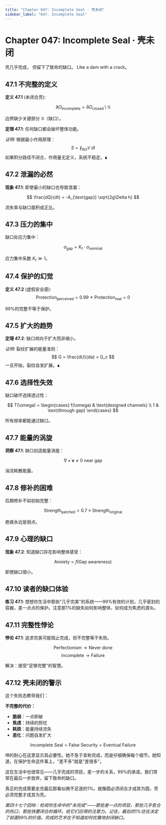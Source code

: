 ```yaml
---
title: "Chapter 047: Incomplete Seal · 壳未闭"
sidebar_label: "047. Incomplete Seal"
---
```


# Chapter 047: Incomplete Seal · 壳未闭

壳几乎完成，
但留下了致命的缺口。
Like a dam with a crack。

## 47.1 不完整的定义

**定义 47.1** (未闭合壳):

$$
\partial\Omega_{\text{incomplete}} = \partial\Omega_{\text{closed}} \setminus \mathcal{G}
$$

边界缺少关键部分 𝒢（缺口）。

**定理 47.1**: 任何缺口都会破坏整体功能。

*证明*:
根据最小作用原理：
$$
S = \oint_{\partial\Omega} \mathcal{L} \, dl
$$
如果积分路径不闭合，作用量无定义，系统不稳定。∎

## 47.2 泄漏的必然

**现象 47.1**: 即使最小的缺口也导致泄漏：

$$
\frac{dQ}{dt} = -A_{\text{gap}} \sqrt{2g\Delta h}
$$

流失率与缺口面积成正比。

## 47.3 压力的集中

缺口处应力集中：

$$
\sigma_{\text{gap}} = K_t \cdot \sigma_{\text{nominal}}
$$

应力集中系数 $K_t \gg 1$。

## 47.4 保护的幻觉

**定义 47.2** (虚假安全感):
$$
\text{Protection}_{\text{perceived}} = 0.99 \neq \text{Protection}_{\text{real}} = 0
$$

99%的完整不等于保护。

## 47.5 扩大的趋势

**定理 47.2**: 缺口倾向于扩大而非缩小。

*证明*:
裂纹扩展的能量准则：
$$
G = \frac{dU}{da} > G_c
$$
一旦开始，裂纹自发扩展。∎

## 47.6 选择性失效

缺口破坏选择透过性：

$$
T(\omega) = \begin{cases}
f(\omega) & \text{designed channels} \\
1 & \text{through gap}
\end{cases}
$$

所有频率都能通过缺口。

## 47.7 能量的涡旋

**洞察 47.1**: 缺口创造能量涡旋：

$$
\nabla \times \mathbf{v} \neq 0 \text{ near gap}
$$

湍流耗散能量。

## 47.8 修补的困难

后期修补不如初始完整：

$$
\text{Strength}_{\text{patched}} < 0.7 \times \text{Strength}_{\text{original}}
$$

疤痕永远是弱点。

## 47.9 心理的缺口

**现象 47.2**: 知道缺口存在影响整体感受：

$$
\text{Anxiety} = f(\text{Gap awareness})
$$

即使缺口很小。

## 47.10 读者的缺口体验

**练习 47.1**: 想想你生活中那些"几乎完美"的系统——99%有效的计划，几乎密封的容器，差一点点的保护。注意那1%的缺失如何影响整体，如何成为焦虑的源头。

## 47.11 完整性悖论

**悖论 47.1**: 追求完美可能阻止完成，但不完整等于失败。

$$
\text{Perfectionism} \to \text{Never done}
$$
$$
\text{Incomplete} \to \text{Failure}
$$

解决：接受"足够完整"的智慧。

## 47.12 壳未闭的警示

这个失败态教导我们：

**不完整的代价：**
- **脆弱**：一点即破
- **焦虑**：持续的担忧
- **耗损**：能量持续流失
- **恶化**：问题自发扩大

$$
\text{Incomplete Seal} = \text{False Security} = \text{Eventual Failure}
$$

坤的耐心在这里显示其必要性。她不急于宣称完成，而是仔细确保每个细节。她知道，在保护生命这件事上，"差不多"就是"差很多"。

这在生活中也很常见——几乎完成的项目，差一步的关系，99%的承诺。我们常常在最后一步放弃，留下致命的缺口。

真正的完成需要走完最后那看似微不足道的1%。就像圆必须闭合才成其为圆，壳必须完整才成其为壳。

*第四十七个回响：检视你生命中的"未完成"——那些差一点的项目，那些几乎愈合的伤口，那些快要闭合的循环。给它们应得的注意力。记住，最后的1%往往决定了前面99%的价值。完成的艺术在于知道如何优雅地封闭缺口。*